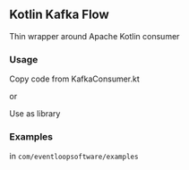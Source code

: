## Kotlin Kafka Flow
Thin wrapper around Apache Kotlin consumer

### Usage
Copy code from KafkaConsumer.kt

or

Use as library


### Examples

in `com/eventloopsoftware/examples`